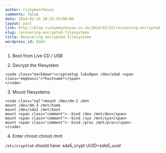 ```yaml
---
author: rickymoorhouse
comments: false
date: 2014-02-25 10:25:55+00:00
layout: post
link: http://blog.rickymoorhouse.co.uk/2014/02/25/recovering-encrypted-filesystems/
slug: recovering-encrypted-filesystems
title: Recovering encrypted filesystems
wordpress_id: 8164
---
```



	
  1. Boot from Live CD / USB

	
  2. Decrypt the filesystem

    
    <code class="markdown">cryptsetup luksOpen /dev/sda5 <span class="emphasis">*hostname*</span>
    </code>




	
  3. Mount filesystems

    
    <code class="sql">mount /dev/dm-2 /mnt
    mount /dev/dm-3 /mnt/home
    mount /dev/sda1 /mnt/boot
    mount <span class="comment">--bind /dev /mnt/dev</span>
    mount <span class="comment">--bind /sys /mnt/sys</span>
    mount <span class="comment">--bind /proc /mnt/proc</span>
    </code>




	
  4. Enter chroot
chroot /mnt


`/etc/crypttab` should have: sda5_crypt UUID=*sda5_uuid*
